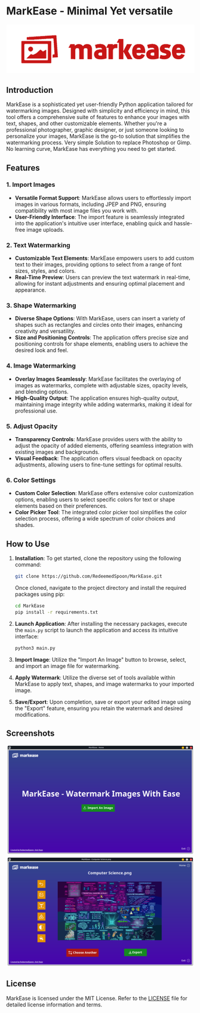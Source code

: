 # MarkEase - Minimal Yet versatile

![MarkEase Screenshot](./Images/Git_Logo.png)

## Introduction

MarkEase is a sophisticated yet user-friendly Python application tailored for watermarking images. Designed with simplicity and efficiency in mind, this tool offers a comprehensive suite of features to enhance your images with text, shapes, and other customizable elements. Whether you're a professional photographer, graphic designer, or just someone looking to personalize your images, MarkEase is the go-to solution that simplifies the watermarking process. Very simple Solution to replace Photoshop or Gimp. No learning curve, MarkEase has everything you need to get started.

## Features

### 1. Import Images

-  **Versatile Format Support**: MarkEase allows users to effortlessly import images in various formats, including JPEP and PNG, ensuring compatibility with most image files you work with.
-  **User-Friendly Interface**: The import feature is seamlessly integrated into the application's intuitive user interface, enabling quick and hassle-free image uploads.

### 2. Text Watermarking

-  **Customizable Text Elements**: MarkEase empowers users to add custom text to their images, providing options to select from a range of font sizes, styles, and colors.
-  **Real-Time Preview**: Users can preview the text watermark in real-time, allowing for instant adjustments and ensuring optimal placement and appearance.

### 3. Shape Watermarking

-  **Diverse Shape Options**: With MarkEase, users can insert a variety of shapes such as rectangles and circles onto their images, enhancing creativity and versatility.
-  **Size and Positioning Controls**: The application offers precise size and positioning controls for shape elements, enabling users to achieve the desired look and feel.

### 4. Image Watermarking

-  **Overlay Images Seamlessly**: MarkEase facilitates the overlaying of images as watermarks, complete with adjustable sizes, opacity levels, and blending options.
-  **High-Quality Output**: The application ensures high-quality output, maintaining image integrity while adding watermarks, making it ideal for professional use.

### 5. Adjust Opacity

-  **Transparency Controls**: MarkEase provides users with the ability to adjust the opacity of added elements, offering seamless integration with existing images and backgrounds.
-  **Visual Feedback**: The application offers visual feedback on opacity adjustments, allowing users to fine-tune settings for optimal results.

### 6. Color Settings

-  **Custom Color Selection**: MarkEase offers extensive color customization options, enabling users to select specific colors for text or shape elements based on their preferences.
-  **Color Picker Tool**: The integrated color picker tool simplifies the color selection process, offering a wide spectrum of color choices and shades.

## How to Use

1. **Installation**: To get started, clone the repository using the following command:

   ```bash
   git clone https://github.com/RedeemedSpoon/MarkEase.git
   ```

   Once cloned, navigate to the project directory and install the required packages using pip:

   ```bash
   cd MarkEase
   pip install -r requirements.txt
   ```

2. **Launch Application**: After installing the necessary packages, execute the `main.py` script to launch the application and access its intuitive interface:
   ```bash
   python3 main.py
   ```
3. **Import Image**: Utilize the "Import An Image" button to browse, select, and import an image file for watermarking.
4. **Apply Watermark**: Utilize the diverse set of tools available within MarkEase to apply text, shapes, and image watermarks to your imported image.
5. **Save/Export**: Upon completion, save or export your edited image using the "Export" feature, ensuring you retain the watermark and desired modifications.

## Screenshots

![Screenshot 1](./Images/home.png)
![Screenshot 2](./Images/edit.png)

## License

MarkEase is licensed under the MIT License. Refer to the [LICENSE](LICENSE) file for detailed license information and terms.
